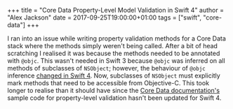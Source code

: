 +++
title = "Core Data Property-Level Model Validation in Swift 4"
author = "Alex Jackson"
date = 2017-09-25T19:00:00+01:00
tags = ["swift", "core-data"]
+++

I ran into an issue while writing property validation methods for a Core Data
stack where the methods simply weren't being called. After a bit of head
scratching I realised it was because the methods needed to be annotated with
`@objc`. This wasn't needed in Swift 3 because `@objc` was inferred on all
methods of subclasses of `NSObject`; however, the behaviour of `@objc` inference
[changed in Swift 4][objc-inference-evolution]. Now, subclasses of `NSObject`
must explicitly mark methods that need to be accessible from Objective-C. This
took longer to realise than it should have since the [Core Data
documentation's][core-data-property-docs] sample code for property-level
validation hasn't been updated for Swift 4.

[objc-inference-evolution]: https://github.com/apple/swift-evolution/blob/master/proposals/0160-objc-inference.md
[core-data-property-docs]: https://developer.apple.com/library/content/documentation/Cocoa/Conceptual/CoreData/ObjectValidation.html#//apple_ref/doc/uid/TP40001075-CH20-SW1

<!--more-->
<!--theres-no-more-->
